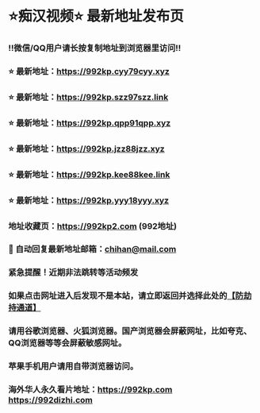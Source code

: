 # ⭐️痴汉视频⭐️ 最新地址发布页

### ‼️微信/QQ用户请长按复制地址到浏览器里访问‼️

### ⭐️ 最新地址：https://992kp.cyy79cyy.xyz

### ⭐️ 最新地址：https://992kp.szz97szz.link

### ⭐️ 最新地址：https://992kp.qpp91qpp.xyz

### ⭐️ 最新地址：https://992kp.jzz88jzz.xyz

### ⭐️ 最新地址：https://992kp.kee88kee.link

### ⭐️ 最新地址：https://992kp.yyy18yyy.xyz



### 地址收藏页：https://992kp2.com (992地址)
### 📧 自动回复最新地址邮箱：chihan@mail.com
### 紧急提醒！近期非法跳转等活动频发
### 如果点击网址进入后发现不是本站，请立即返回并选择此处的[【防劫持通道】](https://23.224.130.222:7583)
### 请用谷歌浏览器、火狐浏览器。国产浏览器会屏蔽网址，比如夸克、QQ浏览器等等会屏蔽敏感网址。
### 苹果手机用户请用自带浏览器访问。
### 海外华人永久看片地址：https://992kp.com  https://992dizhi.com

